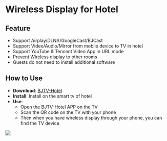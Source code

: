 # Wireless Display for Hotel 

## Feature

* Support Airplay/DLNA/GoogleCast/BJCast      
* Support Video/Audio/Mirror from mobile device to TV in hotel    
* Support YouTube & Tencent Video App in URL mode
* Prevent Wireless display  to other rooms        
* Guests do not need to install additional software                   

## How to Use  

* **Download**: [BJTV-Hotel](https://github.com/WirelessPresentation/WirelessDisplay/releases/download/TV-Hotel/BJTV-Hotel-1.0.31.2-release.apk)
* **Install**:  Install on the smart tv of hotel    
* **Use**: 
  * Open the BJTV-Hotel APP on the TV    
  * Scan the QR code on the TV with your phone              
  * Then when you have wireless display through your phone, you can find the TV device      



![](https://github.com/WirelessPresentation/WirelessDisplay/blob/main/zimg/BJTV-Hotel.png)
